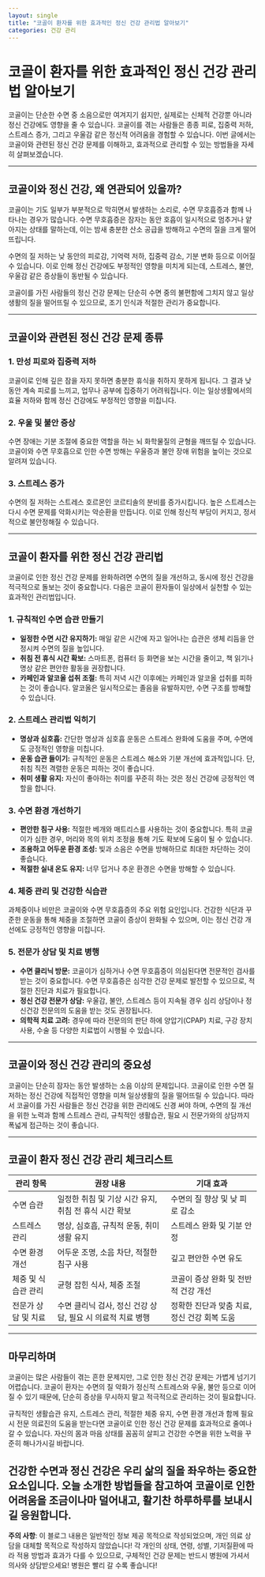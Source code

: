 ```yaml
---
layout: single
title: "코골이 환자를 위한 효과적인 정신 건강 관리법 알아보기"
categories: 건강 관리
---
```

코골이 환자를 위한 효과적인 정신 건강 관리법 알아보기
=================================================

코골이는 단순한 수면 중 소음으로만 여겨지기 쉽지만, 실제로는 신체적 건강뿐 아니라 정신 건강에도 영향을 줄 수 있습니다. 코골이를 겪는 사람들은 종종 피로, 집중력 저하, 스트레스 증가, 그리고 우울감 같은 정신적 어려움을 경험할 수 있습니다. 이번 글에서는 코골이와 관련된 정신 건강 문제를 이해하고, 효과적으로 관리할 수 있는 방법들을 자세히 살펴보겠습니다.

---

코골이와 정신 건강, 왜 연관되어 있을까?
-----------------------------

코골이는 기도 일부가 부분적으로 막히면서 발생하는 소리로, 수면 무호흡증과 함께 나타나는 경우가 많습니다. 수면 무호흡증은 잠자는 동안 호흡이 일시적으로 멈추거나 얕아지는 상태를 말하는데, 이는 밤새 충분한 산소 공급을 방해하고 수면의 질을 크게 떨어뜨립니다.

수면의 질 저하는 낮 동안의 피로감, 기억력 저하, 집중력 감소, 기분 변화 등으로 이어질 수 있습니다. 이로 인해 정신 건강에도 부정적인 영향을 미치게 되는데, 스트레스, 불안, 우울감 같은 증상들이 동반될 수 있습니다.

코골이를 가진 사람들의 정신 건강 문제는 단순히 수면 중의 불편함에 그치지 않고 일상생활의 질을 떨어뜨릴 수 있으므로, 조기 인식과 적절한 관리가 중요합니다.

---

코골이와 관련된 정신 건강 문제 종류
-------------------------

### 1. 만성 피로와 집중력 저하

코골이로 인해 깊은 잠을 자지 못하면 충분한 휴식을 취하지 못하게 됩니다. 그 결과 낮 동안 계속 피로를 느끼고, 업무나 공부에 집중하기 어려워집니다. 이는 일상생활에서의 효율 저하와 함께 정신 건강에도 부정적인 영향을 미칩니다.

### 2. 우울 및 불안 증상

수면 장애는 기분 조절에 중요한 역할을 하는 뇌 화학물질의 균형을 깨뜨릴 수 있습니다. 코골이와 수면 무호흡으로 인한 수면 방해는 우울증과 불안 장애 위험을 높이는 것으로 알려져 있습니다.

### 3. 스트레스 증가

수면의 질 저하는 스트레스 호르몬인 코르티솔의 분비를 증가시킵니다. 높은 스트레스는 다시 수면 문제를 악화시키는 악순환을 만듭니다. 이로 인해 정신적 부담이 커지고, 정서적으로 불안정해질 수 있습니다.

---

코골이 환자를 위한 정신 건강 관리법
-------------------------

코골이로 인한 정신 건강 문제를 완화하려면 수면의 질을 개선하고, 동시에 정신 건강을 적극적으로 돌보는 것이 중요합니다. 다음은 코골이 환자들이 일상에서 실천할 수 있는 효과적인 관리법입니다.

### 1. 규칙적인 수면 습관 만들기

- **일정한 수면 시간 유지하기:** 매일 같은 시간에 자고 일어나는 습관은 생체 리듬을 안정시켜 수면의 질을 높입니다.
- **취침 전 휴식 시간 확보:** 스마트폰, 컴퓨터 등 화면을 보는 시간을 줄이고, 책 읽기나 명상 같은 편안한 활동을 권장합니다.
- **카페인과 알코올 섭취 조절:** 특히 저녁 시간 이후에는 카페인과 알코올 섭취를 피하는 것이 좋습니다. 알코올은 일시적으로는 졸음을 유발하지만, 수면 구조를 방해할 수 있습니다.

### 2. 스트레스 관리법 익히기

- **명상과 심호흡:** 간단한 명상과 심호흡 운동은 스트레스 완화에 도움을 주며, 수면에도 긍정적인 영향을 미칩니다.
- **운동 습관 들이기:** 규칙적인 운동은 스트레스 해소와 기분 개선에 효과적입니다. 단, 취침 직전 격렬한 운동은 피하는 것이 좋습니다.
- **취미 생활 유지:** 자신이 좋아하는 취미를 꾸준히 하는 것은 정신 건강에 긍정적인 역할을 합니다.

### 3. 수면 환경 개선하기

- **편안한 침구 사용:** 적절한 베개와 매트리스를 사용하는 것이 중요합니다. 특히 코골이가 심한 경우, 머리와 목의 위치 조정을 통해 기도 확보에 도움이 될 수 있습니다.
- **조용하고 어두운 환경 조성:** 빛과 소음은 수면을 방해하므로 최대한 차단하는 것이 좋습니다.
- **적절한 실내 온도 유지:** 너무 덥거나 추운 환경은 수면을 방해할 수 있습니다.

### 4. 체중 관리 및 건강한 식습관

과체중이나 비만은 코골이와 수면 무호흡증의 주요 위험 요인입니다. 건강한 식단과 꾸준한 운동을 통해 체중을 조절하면 코골이 증상이 완화될 수 있으며, 이는 정신 건강 개선에도 긍정적인 영향을 미칩니다.

### 5. 전문가 상담 및 치료 병행

- **수면 클리닉 방문:** 코골이가 심하거나 수면 무호흡증이 의심된다면 전문적인 검사를 받는 것이 중요합니다. 수면 무호흡증은 심각한 건강 문제로 발전할 수 있으므로, 적절한 진단과 치료가 필요합니다.
- **정신 건강 전문가 상담:** 우울감, 불안, 스트레스 등이 지속될 경우 심리 상담이나 정신건강 전문의의 도움을 받는 것도 권장됩니다.
- **의학적 치료 고려:** 경우에 따라 전문의의 판단 하에 양압기(CPAP) 치료, 구강 장치 사용, 수술 등 다양한 치료법이 시행될 수 있습니다.

---

코골이와 정신 건강 관리의 중요성
------------------------

코골이는 단순히 잠자는 동안 발생하는 소음 이상의 문제입니다. 코골이로 인한 수면 질 저하는 정신 건강에 직접적인 영향을 미쳐 일상생활의 질을 떨어뜨릴 수 있습니다. 따라서 코골이를 가진 사람들은 정신 건강을 위한 관리에도 신경 써야 하며, 수면의 질 개선을 위한 노력과 함께 스트레스 관리, 규칙적인 생활습관, 필요 시 전문가와의 상담까지 폭넓게 접근하는 것이 좋습니다.

---

코골이 환자 정신 건강 관리 체크리스트
-----------------------------

| 관리 항목               | 권장 내용                                       | 기대 효과                         |
|--------------------|-------------------------------------------|------------------------------|
| 수면 습관              | 일정한 취침 및 기상 시간 유지, 취침 전 휴식 시간 확보           | 수면의 질 향상 및 낮 피로 감소          |
| 스트레스 관리            | 명상, 심호흡, 규칙적 운동, 취미 생활 유지                      | 스트레스 완화 및 기분 안정              |
| 수면 환경 개선           | 어두운 조명, 소음 차단, 적절한 침구 사용                        | 깊고 편안한 수면 유도                  |
| 체중 및 식습관 관리       | 균형 잡힌 식사, 체중 조절                                    | 코골이 증상 완화 및 전반적 건강 개선       |
| 전문가 상담 및 치료       | 수면 클리닉 검사, 정신 건강 상담, 필요 시 의료적 치료 병행             | 정확한 진단과 맞춤 치료, 정신 건강 회복 도움  |

---

마무리하며
--------

코골이는 많은 사람들이 겪는 흔한 문제지만, 그로 인한 정신 건강 문제는 가볍게 넘기기 어렵습니다. 코골이 환자는 수면의 질 악화가 정신적 스트레스와 우울, 불안 등으로 이어질 수 있기 때문에, 단순히 증상을 무시하지 말고 적극적으로 관리하는 것이 필요합니다.

규칙적인 생활습관 유지, 스트레스 관리, 적절한 체중 유지, 수면 환경 개선과 함께 필요 시 전문 의료진의 도움을 받는다면 코골이로 인한 정신 건강 문제를 효과적으로 줄여나갈 수 있습니다. 자신의 몸과 마음 상태를 꼼꼼히 살피고 건강한 수면을 위한 노력을 꾸준히 해나가시길 바랍니다.

건강한 수면과 정신 건강은 우리 삶의 질을 좌우하는 중요한 요소입니다. 오늘 소개한 방법들을 참고하여 코골이로 인한 어려움을 조금이나마 덜어내고, 활기찬 하루하루를 보내시길 응원합니다.
---

**주의 사항**: 이 블로그 내용은 일반적인 정보 제공 목적으로 작성되었으며, 개인 의료 상담을 대체할 목적으로 작성하지 않았습니다! 각 개인의 상태, 연령, 성별, 기저질환에 따라 적용 방법과 효과가 다를 수 있으므로, 구체적인 건강 문제는 반드시 병원에 가셔서 의사와 상담받으세요! 병원은 빨리 갈 수록 좋습니다!
